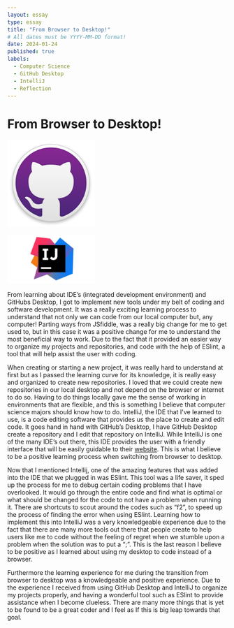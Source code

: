 ```yaml
---
layout: essay
type: essay
title: "From Browser to Desktop!"
# All dates must be YYYY-MM-DD format!
date: 2024-01-24
published: true
labels:
  - Computer Science
  - GitHub Desktop
  - IntelliJ
  - Reflection
---
```

# From Browser to Desktop!

<img width="200px"
class="rounded float-start pe-4"
src="../img/Essay_3_pictures/GitHub_Desktop_Logo.png" >

<img width="200px"
class="rounded float-start pe-4"
src="../img/Essay_3_pictures/IntelliJ_logo.jpg" >

From learning about IDE’s (integrated development environment) and GitHubs Desktop, I got to implement new tools under my belt of coding and software development. It was a really exciting learning process to understand that not only we can code from our local computer but, any computer! Parting ways from JSfiddle, was a really big change for me to get used to, but in this case it was a positive change for me to understand the most beneficial way to work. Due to the fact that it provided an easier way to organize my projects and repositories, and code with the help of ESlint, a tool that will help assist the user with coding.
	

When creating or starting a new project, it was really hard to understand at first but as I passed the learning curve for its knowledge, it is really easy and organized to create new repositories. I loved that we could create new repositories in our local desktop and not depend on the browser or internet to do so. Having to do things locally gave me the sense of working in environments that are flexible, and this is something I believe that computer science majors should know how to do. IntelliJ, the IDE that I've learned to use, is a code editing software that provides us the place to create and edit code. It goes hand in hand with GitHub’s Desktop, I have GitHub Desktop create a repository and I edit that repository on IntelliJ. While IntelliJ is one of the many IDE’s out there, this IDE provides the user with a friendly interface that will be easily guidable to their [website](https://www.jetbrains.com/help/idea/getting-started.html). This is what I believe to be a positive learning process when switching from browser to desktop.

Now that I mentioned Intellij, one of the amazing features that was added into the IDE that we plugged in was ESlint. This tool was a life saver, it sped up the process for me to debug certain coding problems that I have overlooked. It would go through the entire code and find what is optimal or what should be changed for the code to not have a problem when running it. There are shortcuts to scout around the codes such as “f2”, to speed up the process of finding the error when using ESlint. Learning how to implement this into IntelliJ was a very knowledgeable experience due to the fact that there are many more tools out there that people create to help users like me to code without the feeling of regret when we stumble upon a problem when the solution was to put a “;”. This is the last reason I believe to be positive as I learned about using my desktop to code instead of a browser.

Furthermore the learning experience for me during the transition from browser to desktop was a knowledgeable and positive experience. Due to the experience I received from using GitHub Desktop and IntelliJ to organize my projects properly, and having a wonderful tool such as ESlint to provide assistance when I become clueless. There are many more things that is yet to be found to be a great coder and I feel as If this is big leap towards that goal.
